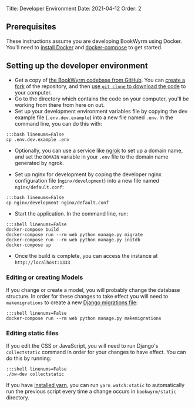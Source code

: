 Title: Developer Environment
Date: 2021-04-12
Order: 2

## Prerequisites

These instructions assume you are developing BookWyrm using Docker. You'll need to [install Docker](https://docs.docker.com/engine/install/) and [docker-compose](https://docs.docker.com/compose/install/) to get started.

## Setting up the developer environment

- Get a copy of [the BookWyrm codebase from GitHub](https://github.com/bookwyrm-social/bookwyrm). You can [create a fork](https://docs.github.com/en/get-started/quickstart/fork-a-repo) of the repository, and then [use `git clone` to download the code](https://docs.github.com/en/github/creating-cloning-and-archiving-repositories/cloning-a-repository-from-github/cloning-a-repository) to your computer.
- Go to the directory which contains the code on your computer, you'll be working from there from here on out.
- Set up your development environment variables file by copying the dev example file (`.env.dev.example`) into a new file named `.env`. In the command line, you can do this with:
```
:::bash linenums=False
cp .env.dev.example .env
```
- Optionally, you can use a service like [ngrok](https://ngrok.com/) to set up a domain name, and set the `DOMAIN` variable in your `.env` file to the domain name generated by ngrok.

- Set up nginx for development by coping the developer nginx configuration file (`nginx/development`) into a new file named `nginx/default.conf`:
```
:::bash linenums=False
cp nginx/development nginx/default.conf
```

- Start the application. In the command line, run:
```
:::shell linenums=False
docker-compose build
docker-compose run --rm web python manage.py migrate
docker-compose run --rm web python manage.py initdb
docker-compose up
```
- Once the build is complete, you can access the instance at `http://localhost:1333`

### Editing or creating Models

If you change or create a model, you will probably change the database structure. In order for these changes to take effect you will need to `makemigrations` to create a new [Django migrations file](https://docs.djangoproject.com/en/3.2/topics/migrations):

```
:::shell linenums=False
docker-compose run --rm web python manage.py makemigrations
```

### Editing static files
If you edit the CSS or JavaScript, you will need to run Django's `collectstatic` command in order for your changes to have effect. You can do this by running:
```
:::shell linenums=False
./bw-dev collectstatic
```

If you have [installed yarn](https://yarnpkg.com/getting-started/install), you can run `yarn watch:static` to automatically run the previous script every time a change occurs in `bookwyrm/static` directory.

